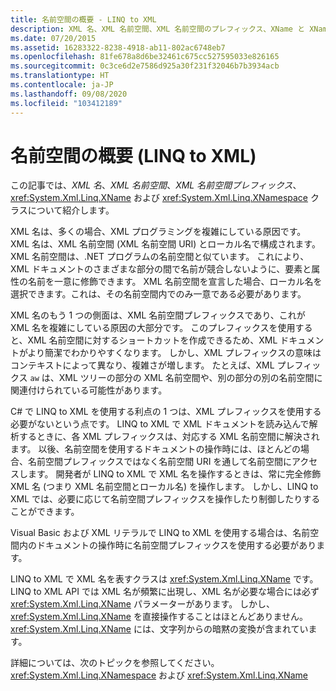 ```yaml
---
title: 名前空間の概要 - LINQ to XML
description: XML 名、XML 名前空間、XML 名前空間のプレフィックス、XName と XNamespace クラスについて学習します。
ms.date: 07/20/2015
ms.assetid: 16283322-8238-4918-ab11-802ac6748eb7
ms.openlocfilehash: 81fe678a8d6be32461c675cc527595033e826165
ms.sourcegitcommit: 0c3ce6d2e7586d925a30f231f32046b7b3934acb
ms.translationtype: HT
ms.contentlocale: ja-JP
ms.lasthandoff: 09/08/2020
ms.locfileid: "103412189"
---
```

# <a name="namespaces-overview-linq-to-xml"></a>名前空間の概要 (LINQ to XML)

この記事では、*XML 名*、*XML 名前空間*、*XML 名前空間プレフィックス*、<xref:System.Xml.Linq.XName> および <xref:System.Xml.Linq.XNamespace> クラスについて紹介します。

XML 名は、多くの場合、XML プログラミングを複雑にしている原因です。 XML 名は、XML 名前空間 (XML 名前空間 URI) とローカル名で構成されます。 XML 名前空間は、.NET プログラムの名前空間と似ています。 これにより、XML ドキュメントのさまざまな部分の間で名前が競合しないように、要素と属性の名前を一意に修飾できます。 XML 名前空間を宣言した場合、ローカル名を選択できます。これは、その名前空間内でのみ一意である必要があります。

XML 名のもう 1 つの側面は、XML 名前空間プレフィックスであり、これが XML 名を複雑にしている原因の大部分です。 このプレフィックスを使用すると、XML 名前空間に対するショートカットを作成できるため、XML ドキュメントがより簡潔でわかりやすくなります。 しかし、XML プレフィックスの意味はコンテキストによって異なり、複雑さが増します。 たとえば、XML プレフィックス `aw` は、XML ツリーの部分の XML 名前空間や、別の部分の別の名前空間に関連付けられている可能性があります。

C# で LINQ to XML を使用する利点の 1 つは、XML プレフィックスを使用する必要がないという点です。 LINQ to XML で XML ドキュメントを読み込んで解析するときに、各 XML プレフィックスは、対応する XML 名前空間に解決されます。 以後、名前空間を使用するドキュメントの操作時には、ほとんどの場合、名前空間プレフィックスではなく名前空間 URI を通して名前空間にアクセスします。 開発者が LINQ to XML で XML 名を操作するときは、常に完全修飾 XML 名 (つまり XML 名前空間とローカル名) を操作します。 しかし、LINQ to XML では、必要に応じて名前空間プレフィックスを操作したり制御したりすることができます。

Visual Basic および XML リテラルで LINQ to XML を使用する場合は、名前空間内のドキュメントの操作時に名前空間プレフィックスを使用する必要があります。

LINQ to XML で XML 名を表すクラスは <xref:System.Xml.Linq.XName> です。 LINQ to XML API では XML 名が頻繁に出現し、XML 名が必要な場合には必ず <xref:System.Xml.Linq.XName> パラメーターがあります。 しかし、<xref:System.Xml.Linq.XName> を直接操作することはほとんどありません。 <xref:System.Xml.Linq.XName> には、文字列からの暗黙の変換が含まれています。

詳細については、次のトピックを参照してください。 <xref:System.Xml.Linq.XNamespace> および <xref:System.Xml.Linq.XName>
